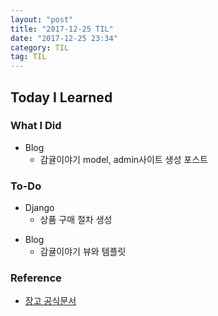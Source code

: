 ```yaml
---
layout: "post"
title: "2017-12-25 TIL"
date: "2017-12-25 23:34"
category: TIL
tag: TIL
---
```


## Today I Learned

### What I Did
* Blog
  - 감귤이야기 model, admin사이트 생성 포스트

### To-Do
* Django
  - 상품 구매 절차 생성
- Blog
  - 감귤이야기 뷰와 템플릿

### Reference
* [장고 공식문서](https://docs.djangoproject.com/en/2.0/)
